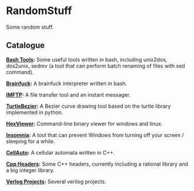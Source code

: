 # RandomStuff

Some random stuff.

## Catalogue

**[Bash Tools](/Bash):** Some useful tools written in bash, including unix2dos, dos2unix, sedmv (a tool that can perform batch renaming of files with sed command).

**[Brainfuck](/Bash/Brainfuck):** A brainfuck interpreter written in bash.

**[IMFTP](/Python/IMFTP):** A file transfer tool and an instant messager.

**[TurtleBezier](/Python/TurtleBezier):** A Bezier curve drawing tool based on the turtle library implemented in python.

**[HexViewer](/C/HexViewer):** Command-line binary viewer for windows and linux.

**[Insomnia](/C/Insomnia):** A tool that can prevent Windows from turning off your screen / sleeping for a while.

**[CellAuto](/C++/CellAuto):** A cellular automata written in C++.

**[Cpp Headers](/C++/include):** Some C++ headers, currently including a rational library and a big integer library.

**[Verlog Projects](/Verilog):** Several verilog projects.
